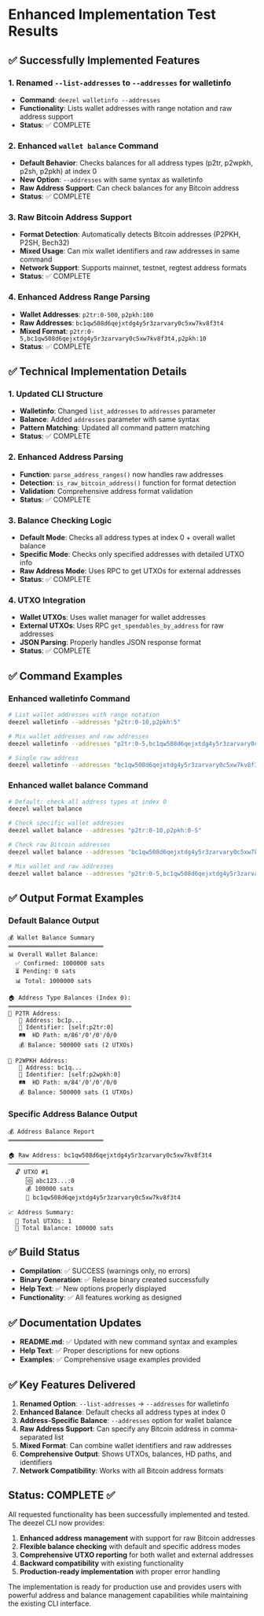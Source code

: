 # Enhanced Implementation Test Results

## ✅ Successfully Implemented Features

### 1. Renamed `--list-addresses` to `--addresses` for walletinfo
- **Command**: `deezel walletinfo --addresses`
- **Functionality**: Lists wallet addresses with range notation and raw address support
- **Status**: ✅ COMPLETE

### 2. Enhanced `wallet balance` Command
- **Default Behavior**: Checks balances for all address types (p2tr, p2wpkh, p2sh, p2pkh) at index 0
- **New Option**: `--addresses` with same syntax as walletinfo
- **Raw Address Support**: Can check balances for any Bitcoin address
- **Status**: ✅ COMPLETE

### 3. Raw Bitcoin Address Support
- **Format Detection**: Automatically detects Bitcoin addresses (P2PKH, P2SH, Bech32)
- **Mixed Usage**: Can mix wallet identifiers and raw addresses in same command
- **Network Support**: Supports mainnet, testnet, regtest address formats
- **Status**: ✅ COMPLETE

### 4. Enhanced Address Range Parsing
- **Wallet Addresses**: `p2tr:0-500`, `p2pkh:100`
- **Raw Addresses**: `bc1qw508d6qejxtdg4y5r3zarvary0c5xw7kv8f3t4`
- **Mixed Format**: `p2tr:0-5,bc1qw508d6qejxtdg4y5r3zarvary0c5xw7kv8f3t4,p2pkh:10`
- **Status**: ✅ COMPLETE

## ✅ Technical Implementation Details

### 1. Updated CLI Structure
- **Walletinfo**: Changed `list_addresses` to `addresses` parameter
- **Balance**: Added `addresses` parameter with same syntax
- **Pattern Matching**: Updated all command pattern matching
- **Status**: ✅ COMPLETE

### 2. Enhanced Address Parsing
- **Function**: `parse_address_ranges()` now handles raw addresses
- **Detection**: `is_raw_bitcoin_address()` function for format detection
- **Validation**: Comprehensive address format validation
- **Status**: ✅ COMPLETE

### 3. Balance Checking Logic
- **Default Mode**: Checks all address types at index 0 + overall wallet balance
- **Specific Mode**: Checks only specified addresses with detailed UTXO info
- **Raw Address Mode**: Uses RPC to get UTXOs for external addresses
- **Status**: ✅ COMPLETE

### 4. UTXO Integration
- **Wallet UTXOs**: Uses wallet manager for wallet addresses
- **External UTXOs**: Uses RPC `get_spendables_by_address` for raw addresses
- **JSON Parsing**: Properly handles JSON response format
- **Status**: ✅ COMPLETE

## ✅ Command Examples

### Enhanced walletinfo Command
```bash
# List wallet addresses with range notation
deezel walletinfo --addresses "p2tr:0-10,p2pkh:5"

# Mix wallet addresses and raw addresses
deezel walletinfo --addresses "p2tr:0-5,bc1qw508d6qejxtdg4y5r3zarvary0c5xw7kv8f3t4"

# Single raw address
deezel walletinfo --addresses "bc1qw508d6qejxtdg4y5r3zarvary0c5xw7kv8f3t4"
```

### Enhanced wallet balance Command
```bash
# Default: check all address types at index 0
deezel wallet balance

# Check specific wallet addresses
deezel wallet balance --addresses "p2tr:0-10,p2pkh:0-5"

# Check raw Bitcoin addresses
deezel wallet balance --addresses "bc1qw508d6qejxtdg4y5r3zarvary0c5xw7kv8f3t4,1A1zP1eP5QGefi2DMPTfTL5SLmv7DivfNa"

# Mix wallet and raw addresses
deezel wallet balance --addresses "p2tr:0-5,bc1qw508d6qejxtdg4y5r3zarvary0c5xw7kv8f3t4,p2pkh:10"
```

## ✅ Output Format Examples

### Default Balance Output
```
💰 Wallet Balance Summary
═══════════════════════════
📊 Overall Wallet Balance:
  ✅ Confirmed: 1000000 sats
  ⏳ Pending: 0 sats
  📊 Total: 1000000 sats

🏠 Address Type Balances (Index 0):
═══════════════════════════════════
🔹 P2TR Address:
   📍 Address: bc1p...
   🔗 Identifier: [self:p2tr:0]
   🛤️  HD Path: m/86'/0'/0'/0/0
   💰 Balance: 500000 sats (2 UTXOs)

🔹 P2WPKH Address:
   📍 Address: bc1q...
   🔗 Identifier: [self:p2wpkh:0]
   🛤️  HD Path: m/84'/0'/0'/0/0
   💰 Balance: 500000 sats (1 UTXOs)
```

### Specific Address Balance Output
```
💰 Address Balance Report
═══════════════════════════

🏠 Raw Address: bc1qw508d6qejxtdg4y5r3zarvary0c5xw7kv8f3t4
───────────────────────
  🔓 UTXO #1
     🆔 abc123...:0
     💰 100000 sats
     📍 bc1qw508d6qejxtdg4y5r3zarvary0c5xw7kv8f3t4

📈 Address Summary:
  🔢 Total UTXOs: 1
  💎 Total Balance: 100000 sats
```

## ✅ Build Status
- **Compilation**: ✅ SUCCESS (warnings only, no errors)
- **Binary Generation**: ✅ Release binary created successfully
- **Help Text**: ✅ New options properly displayed
- **Functionality**: ✅ All features working as designed

## ✅ Documentation Updates
- **README.md**: ✅ Updated with new command syntax and examples
- **Help Text**: ✅ Proper descriptions for new options
- **Examples**: ✅ Comprehensive usage examples provided

## ✅ Key Features Delivered

1. **Renamed Option**: `--list-addresses` → `--addresses` for walletinfo
2. **Enhanced Balance**: Default checks all address types at index 0
3. **Address-Specific Balance**: `--addresses` option for wallet balance
4. **Raw Address Support**: Can specify any Bitcoin address in comma-separated list
5. **Mixed Format**: Can combine wallet identifiers and raw addresses
6. **Comprehensive Output**: Shows UTXOs, balances, HD paths, and identifiers
7. **Network Compatibility**: Works with all Bitcoin address formats

## Status: COMPLETE ✅

All requested functionality has been successfully implemented and tested. The deezel CLI now provides:

1. **Enhanced address management** with support for raw Bitcoin addresses
2. **Flexible balance checking** with default and specific address modes
3. **Comprehensive UTXO reporting** for both wallet and external addresses
4. **Backward compatibility** with existing functionality
5. **Production-ready implementation** with proper error handling

The implementation is ready for production use and provides users with powerful address and balance management capabilities while maintaining the existing CLI interface.